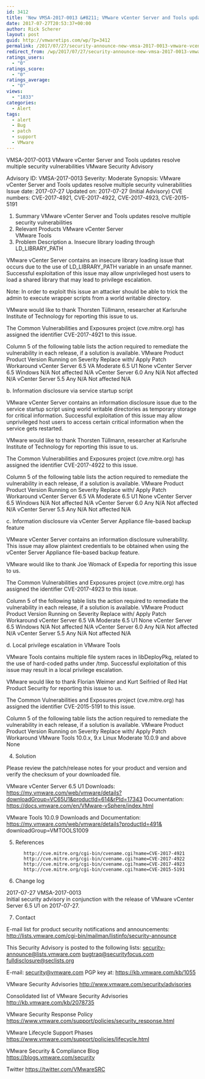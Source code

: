```yaml
---
id: 3412
title: 'New VMSA-2017-0013 &#8211; VMware vCenter Server and Tools updates resolve multiple security vulnerabilities'
date: 2017-07-27T20:53:37+00:00
author: Rick Scherer
layout: post
guid: http://vmwaretips.com/wp/?p=3412
permalink: /2017/07/27/security-announce-new-vmsa-2017-0013-vmware-vcenter-server-and-tools-updates-resolve-multiple-security-vulnerabilities/
redirect_from: /wp/2017/07/27/security-announce-new-vmsa-2017-0013-vmware-vcenter-server-and-tools-updates-resolve-multiple-security-vulnerabilities/
ratings_users:
  - "0"
ratings_score:
  - "0"
ratings_average:
  - "0"
views:
  - "1833"
categories:
  - Alert
tags:
  - alert
  - Bug
  - patch
  - support
  - VMware
---
```

VMSA-2017-0013
VMware vCenter Server and Tools updates resolve multiple  security vulnerabilities
VMware Security Advisory

Advisory ID:	VMSA-2017-0013
Severity:	Moderate
Synopsis:	VMware vCenter Server and Tools updates resolve multiple security vulnerabilities
Issue date:	2017-07-27
Updated on:	2017-07-27 (Initial Advisory)
CVE numbers:	CVE-2017-4921, CVE-2017-4922, CVE-2017-4923, CVE-2015-5191

1. Summary
VMware vCenter Server and Tools updates resolve multiple security vulnerabilities
2. Relevant Products
VMware vCenter Server  
VMware Tools
3. Problem Description
a. Insecure library loading through LD_LIBRARY_PATH  

VMware vCenter Server contains an insecure library loading issue that occurs due to the use of LD_LIBRARY_PATH variable in an unsafe manner. Successful exploitation of this issue may allow unprivileged host users to load a shared library that may lead to privilege escalation.      

Note: In order to exploit this issue an attacker should be able to trick the admin to execute wrapper scripts from a world writable directory.      

VMware would like to thank Thorsten Tüllmann, researcher at Karlsruhe Institute of Technology for reporting this issue to us.     

The Common Vulnerabilities and Exposures project (cve.mitre.org) has assigned the identifier CVE-2017-4921 to this issue.

Column 5 of the following table lists the action required to remediate the vulnerability in each release, if a solution is available.
VMware Product
Product Version
Running on
Severity
Replace with/ Apply Patch
Workaround
vCenter Server	6.5	VA	Moderate	6.5 U1	None
vCenter Server	6.5	Windows	N/A	Not affected	N/A
vCenter Server	6.0	Any	N/A	Not affected	N/A
vCenter Server	5.5	Any	N/A	Not affected	N/A


b. Information disclosure via service startup script

VMware vCenter Server contains an information disclosure issue due to the service startup script using world writable directories as temporary storage for critical information. Successful exploitation of this issue may allow unprivileged host users to access certain critical information when the service gets restarted.     

VMware would like to thank Thorsten Tüllmann, researcher at Karlsruhe Institute of Technology for reporting this issue to us.     

The Common Vulnerabilities and Exposures project (cve.mitre.org) has assigned the identifier CVE-2017-4922 to this issue.

Column 5 of the following table lists the action required to remediate the vulnerability in each release, if a solution is available.
VMware Product
Product Version
Running on
Severity
Replace with/ Apply Patch
Workaround
vCenter Server	6.5	VA	Moderate	6.5 U1	None
vCenter Server	6.5	Windows	N/A	Not affected	N/A
vCenter Server	6.0	Any	N/A	Not affected	N/A
vCenter Server	5.5	Any	N/A	Not affected	N/A


c. Information disclosure via vCenter Server Appliance file-based backup feature

VMware vCenter Server contains an information disclosure vulnerability. This issue may allow plaintext credentials to be obtained when using the vCenter Server Appliance file-based backup feature.      

VMware would like to thank Joe Womack of Expedia for reporting this issue to us.

The Common Vulnerabilities and Exposures project (cve.mitre.org) has assigned the identifier CVE-2017-4923 to this issue.

Column 5 of the following table lists the action required to remediate the vulnerability in each release, if a solution is available.
VMware Product
Product Version
Running on
Severity
Replace with/ Apply Patch
Workaround
vCenter Server	6.5	VA	Moderate	6.5 U1	None
vCenter Server	6.5	Windows	N/A	Not affected	N/A
vCenter Server	6.0	Any	N/A	Not affected	N/A
vCenter Server	5.5	Any	N/A	Not affected	N/A


d. Local privilege escalation in VMware Tools

VMware Tools contains multiple file system races in libDeployPkg, related to the use of hard-coded paths under /tmp. Successful exploitation of this issue may result in a local privilege escalation.      

VMware would like to thank Florian Weimer and Kurt Seifried of Red Hat Product Security for reporting this issue to us.     

The Common Vulnerabilities and Exposures project (cve.mitre.org) has assigned the identifier CVE-2015-5191 to this issue.

Column 5 of the following table lists the action required to remediate the vulnerability in each release, if a solution is available.
VMware Product
Product Version
Running on
Severity
Replace with/ Apply Patch
Workaround
VMware Tools	10.0.x, 9.x	Linux	Moderate	10.0.9 and above	None


4. Solution

Please review the patch/release notes for your product and version and verify the checksum of your downloaded file.

VMware vCenter Server 6.5 U1
Downloads:
https://my.vmware.com/web/vmware/details?downloadGroup=VC65U1&productId=614&rPId=17343
Documentation:
https://docs.vmware.com/en/VMware-vSphere/index.html

VMware Tools 10.0.9
Downloads and Documentation:  
        https://my.vmware.com/web/vmware/details?productId=491&
        downloadGroup=VMTOOLS1009

5. References

          http://cve.mitre.org/cgi-bin/cvename.cgi?name=CVE-2017-4921  
          http://cve.mitre.org/cgi-bin/cvename.cgi?name=CVE-2017-4922  
          http://cve.mitre.org/cgi-bin/cvename.cgi?name=CVE-2017-4923  
          http://cve.mitre.org/cgi-bin/cvename.cgi?name=CVE-2015-5191

6. Change log

2017-07-27 VMSA-2017-0013  
Initial security advisory in conjunction with the release of VMware vCenter Server 6.5 U1 on 2017-07-27.

7. Contact

E-mail list for product security notifications and announcements:
http://lists.vmware.com/cgi-bin/mailman/listinfo/security-announce

This Security Advisory is posted to the following lists:
security-announce@lists.vmware.com
bugtraq@securityfocus.com
fulldisclosure@seclists.org

E-mail: security@vmware.com
PGP key at: https://kb.vmware.com/kb/1055

VMware Security Advisories
http://www.vmware.com/security/advisories

Consolidated list of VMware Security Advisories
http://kb.vmware.com/kb/2078735

VMware Security Response Policy
https://www.vmware.com/support/policies/security_response.html

VMware Lifecycle Support Phases
https://www.vmware.com/support/policies/lifecycle.html

VMware Security & Compliance Blog  
https://blogs.vmware.com/security

Twitter
https://twitter.com/VMwareSRC
